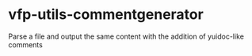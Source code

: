 vfp-utils-commentgenerator
============

Parse a file and output the same content with the addition of yuidoc-like comments
